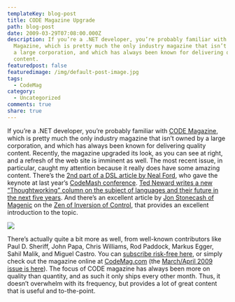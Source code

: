 ```yaml
---
templateKey: blog-post
title: CODE Magazine Upgrade
path: blog-post
date: 2009-03-29T07:08:00.000Z
description: If you’re a .NET developer, you’re probably familiar with CODE
  Magazine, which is pretty much the only industry magazine that isn’t owned by
  a large corporation, and which has always been known for delivering quality
  content.
featuredpost: false
featuredimage: /img/default-post-image.jpg
tags:
  - CodeMag
category:
  - Uncategorized
comments: true
share: true
---
```

If you’re a .NET developer, you’re probably familiar with [CODE Magazine](http://codemag.com/), which is pretty much the only industry magazine that isn’t owned by a large corporation, and which has always been known for delivering quality content. Recently, the magazine upgraded its look, as you can see at right, and a refresh of the web site is imminent as well. The most recent issue, in particular, caught my attention because it really does have some amazing content. There’s the [2nd part of a DSL article by Neal Ford](http://www.code-magazine.com/Article.aspx?quickid=0903061), who gave the keynote at last year’s [CodeMash conference](http://codemash.org/). [Ted Neward writes a new “Thoughtworking” column on the subject of languages and their future in the next five years](http://www.code-magazine.com/Article.aspx?quickid=0903131). And there’s an excellent article by [Jon Stonecash of Magenic](http://blog.magenic.com/blogs/jons/default.aspx) on the [Zen of Inversion of Control](http://www.code-magazine.com/Article.aspx?quickid=0903101), that provides an excellent introduction to the topic.

![](/img/code2009-02_3.jpg)

There’s actually quite a bit more as well, from well-known contributors like Paul D. Sheriff, John Papa, Chris Williams, Rod Paddock, Markus Egger, Sahil Malik, and Miguel Castro. You can [subscribe risk-free here](https://www.code-magazine.com/subscription.aspx?ref=cw02), or simply check out the magazine online at [CodeMag.com](http://codemag.com/) (the [March/April 2009 issue is here](http://www.code-magazine.com/DisplayIssue.aspx?id=fd61c741-1a59-49dd-8c9d-c59f94f2ab64)). The focus of CODE magazine has always been more on quality than quantity, and as such it only ships every other month. Thus, it doesn’t overwhelm with its frequency, but provides a lot of great content that is useful and to-the-point.
